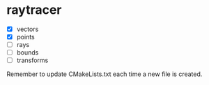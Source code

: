 # raytracer

- [x] vectors
- [x] points
- [ ] rays
- [ ] bounds
- [ ] transforms

Remember to update CMakeLists.txt each time a new file is created.
